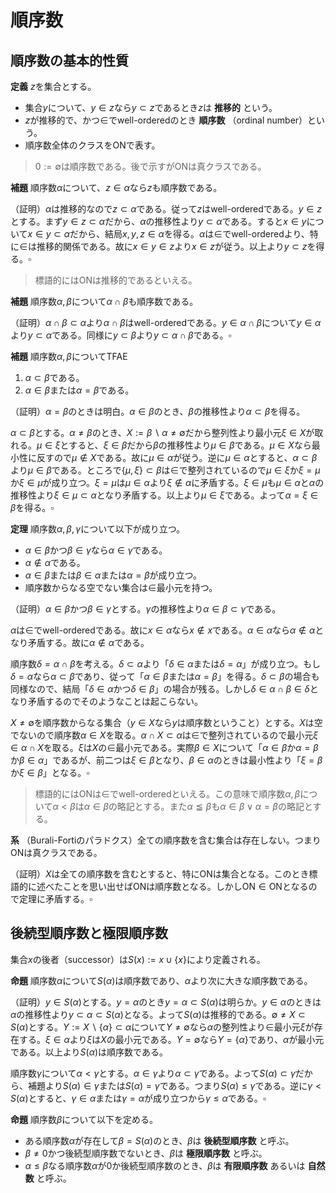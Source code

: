 
# 順序数

## 順序数の基本的性質

__定義__ $z$を集合とする。

- 集合$y$について、$y\in z$なら$y\subset z$であるとき$z$は **推移的** という。
- $z$が推移的で、かつ$\in$でwell-orderedのとき **順序数** （ordinal number）という。
- 順序数全体のクラスを$\mathrm{ON}$で表す。

> $0:=\emptyset$は順序数である。後で示すが$\mathrm{ON}$は真クラスである。

__補題__ 順序数$\alpha$について、$z\in\alpha$なら$z$も順序数である。

（証明）$\alpha$は推移的なので$z\subset\alpha$である。従って$z$はwell-orderedである。$y\in z$とする。まず$y\in z\subset\alpha$だから、$\alpha$の推移性より$y\subset\alpha$である。すると$x\in y$について$x\in y\subset\alpha$だから、結局$x, y, z\in\alpha$を得る。$\alpha$は$\in$でwell-orderedより、特に$\in$は推移的関係である。故に$x\in y\in z$より$x\in z$が従う。以上より$y\subset z$を得る。$\square$

> 標語的には$\mathrm{ON}$は推移的であるといえる。

__補題__ 順序数$\alpha, \beta$について$\alpha\cap\beta$も順序数である。

（証明）$\alpha\cap\beta\subset\alpha$より$\alpha\cap\beta$はwell-orderedである。$y\in\alpha\cap\beta$について$y\in\alpha$より$y\subset\alpha$である。同様に$y\subset\beta$より$y\subset\alpha\cap\beta$である。$\square$

__補題__ 順序数$\alpha, \beta$についてTFAE

1. $\alpha\subset\beta$である。
1. $\alpha\in\beta$または$\alpha=\beta$である。

（証明）$\alpha=\beta$のときは明白。$\alpha\in\beta$のとき、$\beta$の推移性より$\alpha\subset\beta$を得る。

$\alpha\subset\beta$とする。$\alpha\neq\beta$のとき、$X:=\beta\backslash\alpha\neq\emptyset$だから整列性より最小元$\xi\in X$が取れる。$\mu\in\xi$とすると、$\xi\in\beta$だから$\beta$の推移性より$\mu\in\beta$である。$\mu\in X$なら最小性に反すので$\mu\notin X$である。故に$\mu\in\alpha$が従う。逆に$\mu\in\alpha$とすると、$\alpha\subset\beta$より$\mu\in\beta$である。ところで$\lbrace \mu, \xi \rbrace\subset\beta$は$\in$で整列されているので$\mu\in\xi$か$\xi=\mu$か$\xi\in\mu$が成り立つ。$\xi=\mu$は$\mu\in\alpha$より$\xi\notin\alpha$に矛盾する。$\xi\in\mu$も$\mu\in\alpha$と$\alpha$の推移性より$\xi\in\mu\subset\alpha$となり矛盾する。以上より$\mu\in\xi$である。よって$\alpha=\xi\in\beta$を得る。$\square$

__定理__ 順序数$\alpha, \beta, \gamma$について以下が成り立つ。

- $\alpha\in\beta$かつ$\beta\in\gamma$なら$\alpha\in\gamma$である。
- $\alpha\notin\alpha$である。
- $\alpha\in\beta$または$\beta\in\alpha$または$\alpha=\beta$が成り立つ。
- 順序数からなる空でない集合は$\in$最小元を持つ。

（証明）$\alpha\in\beta$かつ$\beta\in\gamma$とする。$\gamma$の推移性より$\alpha\in\beta\subset\gamma$である。

$\alpha$は$\in$でwell-orderedである。故に$x\in\alpha$なら$x\notin x$である。$\alpha\in\alpha$なら$\alpha\notin\alpha$となり矛盾する。故に$\alpha\notin\alpha$である。

順序数$\delta=\alpha\cap\beta$を考える。$\delta\subset\alpha$より「$\delta\in\alpha$または$\delta=\alpha$」が成り立つ。もし$\delta=\alpha$なら$\alpha\subset\beta$であり、従って「$\alpha\in\beta$または$\alpha=\beta$」を得る。$\delta\subset\beta$の場合も同様なので、結局「$\delta\in\alpha$かつ$\delta\in\beta$」の場合が残る。しかし$\delta\in\alpha\cap\beta\in\delta$となり矛盾するのでそのようなことは起こらない。

$X\neq\emptyset$を順序数からなる集合（$y\in X$なら$y$は順序数ということ）とする。$X$は空でないので順序数$\alpha\in X$を取る。$\alpha\cap X\subset\alpha$は$\in$で整列されているので最小元$\xi\in\alpha\cap X$を取る。$\xi$は$X$の$\in$最小元である。実際$\beta\in X$について「$\alpha\in\beta$か$\alpha=\beta$か$\beta\in\alpha$」であるが、前二つは$\xi\in\beta$となり、$\beta\in\alpha$のときは最小性より「$\xi=\beta$か$\xi\in\beta$」となる。$\square$

> 標語的には$\mathrm{ON}$は$\in$でwell-orderedといえる。この意味で順序数$\alpha, \beta$について$\alpha\lt\beta$は$\alpha\in\beta$の略記とする。また$\alpha\leqq\beta$も$\alpha\in\beta\vee\alpha=\beta$の略記とする。

__系__ （Burali-Fortiのパラドクス）全ての順序数を含む集合は存在しない。つまり$\mathrm{ON}$は真クラスである。

（証明）$X$は全ての順序数を含むとすると、特に$\mathrm{ON}$は集合となる。このとき標語的に述べたことを思い出せば$\mathrm{ON}$は順序数となる。しかし$\mathrm{ON}\in\mathrm{ON}$となるので定理に矛盾する。$\square$


## 後続型順序数と極限順序数

集合$x$の後者（successor）は$S(x):=x\cup\lbrace x \rbrace$により定義される。

__命題__ 順序数$\alpha$について$S(\alpha)$は順序数であり、$\alpha$より次に大きな順序数である。

（証明）$y\in S(\alpha)$とする。$y=\alpha$のとき$y=\alpha\subset S(\alpha)$は明らか。$y\in\alpha$のときは$\alpha$の推移性より$y\subset\alpha\subset S(\alpha)$となる。よって$S(\alpha)$は推移的である。$\emptyset\neq X\subset S(\alpha)$とする。$Y:=X\backslash\lbrace \alpha \rbrace\subset\alpha$について$Y\neq\emptyset$なら$\alpha$の整列性より$\in$最小元$\xi$が存在する。$\xi\in\alpha$より$\xi$は$X$の最小元である。$Y=\emptyset$なら$Y=\lbrace \alpha \rbrace$であり、$\alpha$が最小元である。以上より$S(\alpha)$は順序数である。

順序数$\gamma$について$\alpha\lt\gamma$とする。$\alpha\in\gamma$より$\alpha\subset\gamma$である。よって$S(\alpha)\subset\gamma$だから、補題より$S(\alpha)\in\gamma$または$S(\alpha)=\gamma$である。つまり$S(\alpha)\le\gamma$である。逆に$\gamma\lt S(\alpha)$とすると、$\gamma\in\alpha$または$\gamma=\alpha$が成り立つから$\gamma\le\alpha$である。$\square$

__命題__ 順序数$\beta$について以下を定める。

- ある順序数$\alpha$が存在して$\beta=S(\alpha)$のとき、$\beta$は **後続型順序数** と呼ぶ。
- $\beta\neq 0$かつ後続型順序数でないとき、$\beta$は **極限順序数** と呼ぶ。
- $\alpha\le\beta$なる順序数$\alpha$が$0$か後続型順序数のとき、$\beta$は **有限順序数** あるいは **自然数** と呼ぶ。

